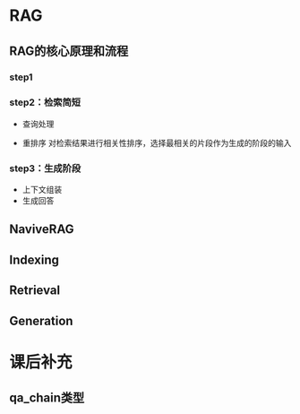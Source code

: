 # RAG

## RAG的核心原理和流程

### step1

### step2：检索简短
- 查询处理

- 重排序
对检索结果进行相关性排序，选择最相关的片段作为生成的阶段的输入

### step3：生成阶段
- 上下文组装
- 生成回答

## NaviveRAG
## Indexing

## Retrieval

## Generation

# 课后补充
## qa_chain类型
